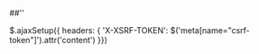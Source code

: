 ##'<meetaa name="csrf-token" content="{{ csrf_token() }}">'

$.ajaxSetup({
headers: {
    'X-XSRF-TOKEN': $('meta[name="csrf-token"]').attr('content')
}})
